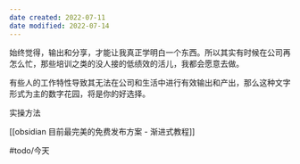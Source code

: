 ```yaml
---
date created: 2022-07-11
date modified: 2022-07-14
---
```


始终觉得，输出和分享，才能让我真正学明白一个东西。所以其实有时候在公司再怎么忙，那些培训之类的没人接的低绩效的活儿，我都会愿意去做。

有些人的工作特性导致其无法在公司和生活中进行有效输出和产出，那么这种文字形式为主的数字花园，将是你的好选择。

实操方法

[[obsidian 目前最完美的免费发布方案 - 渐进式教程]]

#todo/今天
